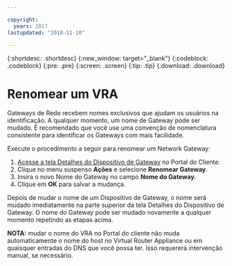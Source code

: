 ```yaml
---

copyright:
  years: 2017
lastupdated: "2018-11-10"

---
```


{:shortdesc: .shortdesc}
{:new_window: target="_blank"}
{:codeblock: .codeblock}
{:pre: .pre}
{:screen: .screen}
{:tip: .tip}
{:download: .download}

# Renomear um VRA

Gateways de Rede recebem nomes exclusivos que ajudam os usuários na identificação. A qualquer momento, um nome de Gateway pode ser mudado. É recomendado que você use uma convenção de nomenclatura consistente para identificar os Gateways com mais facilidade.

Execute o procedimento a seguir para renomear um Network Gateway:

1. [Acesse a tela Detalhes do Dispositivo de Gateway](access-gateway-details.html) no Portal do Cliente. 
2. Clique no menu suspenso **Ações** e selecione **Renomear Gateway**.
3. Insira o novo Nome do Gateway no campo **Nome do Gateway**.
4. Clique em **OK** para salvar a mudança. 

Depois de mudar o nome de um Dispositivo de Gateway, o nome será mudado imediatamente na parte superior da tela Detalhes do Dispositivo de Gateway. O nome do Gateway pode ser mudado novamente a qualquer momento repetindo as etapas acima.

**NOTA:** mudar o nome do VRA no Portal do cliente não muda automaticamente o nome do host no Virtual Router Appliance ou em quaisquer entradas do DNS que você possa ter. Isso requererá intervenção manual, se necessário.
